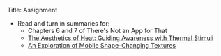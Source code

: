 Title: Assignment

- Read and turn in summaries for:
	- Chapters 6 and 7 of There's Not an App for That
	- [The Aesthetics of Heat: Guiding Awareness with Thermal
		Stimuli](https://dl.acm.org/citation.cfm?id=2839487)
	- [An Exploration of Mobile Shape-Changing
		Textures](https://dl.acm.org/citation.cfm?id=3024983)
